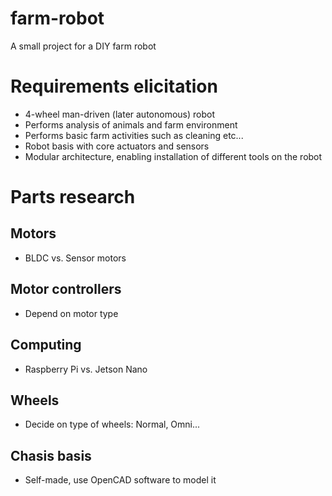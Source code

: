# farm-robot
A small project for a DIY farm robot

# Requirements elicitation
- 4-wheel man-driven (later autonomous) robot
- Performs analysis of animals and farm environment
- Performs basic farm activities such as cleaning etc...
- Robot basis with core actuators and sensors
- Modular architecture, enabling installation of different tools on the robot


# Parts research
  ## Motors
  - BLDC vs. Sensor motors
    
  ## Motor controllers
  - Depend on motor type
    
  ## Computing 
  - Raspberry Pi vs. Jetson Nano
    
  ## Wheels
  - Decide on type of wheels: Normal, Omni...

  ## Chasis basis
  - Self-made, use OpenCAD software to model it
